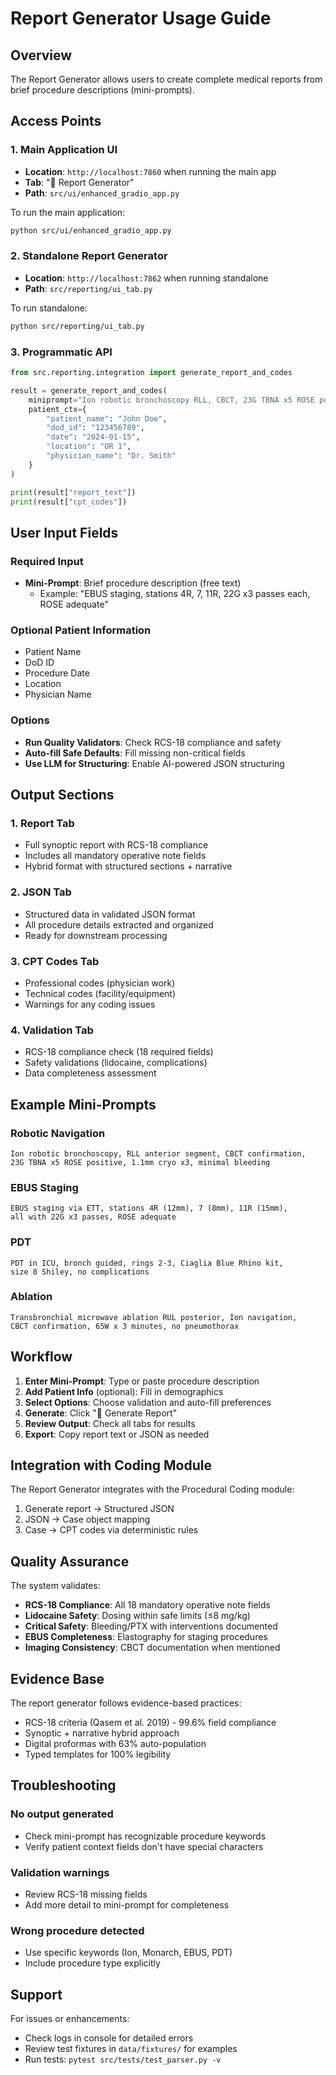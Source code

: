 # Report Generator Usage Guide

## Overview
The Report Generator allows users to create complete medical reports from brief procedure descriptions (mini-prompts).

## Access Points

### 1. Main Application UI
- **Location**: `http://localhost:7860` when running the main app
- **Tab**: "📝 Report Generator" 
- **Path**: `src/ui/enhanced_gradio_app.py`

To run the main application:
```bash
python src/ui/enhanced_gradio_app.py
```

### 2. Standalone Report Generator
- **Location**: `http://localhost:7862` when running standalone
- **Path**: `src/reporting/ui_tab.py`

To run standalone:
```bash
python src/reporting/ui_tab.py
```

### 3. Programmatic API
```python
from src.reporting.integration import generate_report_and_codes

result = generate_report_and_codes(
    miniprompt="Ion robotic bronchoscopy RLL, CBCT, 23G TBNA x5 ROSE positive",
    patient_ctx={
        "patient_name": "John Doe",
        "dod_id": "123456789",
        "date": "2024-01-15",
        "location": "OR 1",
        "physician_name": "Dr. Smith"
    }
)

print(result["report_text"])
print(result["cpt_codes"])
```

## User Input Fields

### Required Input
- **Mini-Prompt**: Brief procedure description (free text)
  - Example: "EBUS staging, stations 4R, 7, 11R, 22G x3 passes each, ROSE adequate"

### Optional Patient Information
- Patient Name
- DoD ID
- Procedure Date
- Location
- Physician Name

### Options
- **Run Quality Validators**: Check RCS-18 compliance and safety
- **Auto-fill Safe Defaults**: Fill missing non-critical fields
- **Use LLM for Structuring**: Enable AI-powered JSON structuring

## Output Sections

### 1. Report Tab
- Full synoptic report with RCS-18 compliance
- Includes all mandatory operative note fields
- Hybrid format with structured sections + narrative

### 2. JSON Tab
- Structured data in validated JSON format
- All procedure details extracted and organized
- Ready for downstream processing

### 3. CPT Codes Tab
- Professional codes (physician work)
- Technical codes (facility/equipment)
- Warnings for any coding issues

### 4. Validation Tab
- RCS-18 compliance check (18 required fields)
- Safety validations (lidocaine, complications)
- Data completeness assessment

## Example Mini-Prompts

### Robotic Navigation
```
Ion robotic bronchoscopy, RLL anterior segment, CBCT confirmation, 
23G TBNA x5 ROSE positive, 1.1mm cryo x3, minimal bleeding
```

### EBUS Staging
```
EBUS staging via ETT, stations 4R (12mm), 7 (8mm), 11R (15mm), 
all with 22G x3 passes, ROSE adequate
```

### PDT
```
PDT in ICU, bronch guided, rings 2-3, Ciaglia Blue Rhino kit, 
size 8 Shiley, no complications
```

### Ablation
```
Transbronchial microwave ablation RUL posterior, Ion navigation,
CBCT confirmation, 65W x 3 minutes, no pneumothorax
```

## Workflow

1. **Enter Mini-Prompt**: Type or paste procedure description
2. **Add Patient Info** (optional): Fill in demographics
3. **Select Options**: Choose validation and auto-fill preferences
4. **Generate**: Click "🚀 Generate Report"
5. **Review Output**: Check all tabs for results
6. **Export**: Copy report text or JSON as needed

## Integration with Coding Module

The Report Generator integrates with the Procedural Coding module:
1. Generate report → Structured JSON
2. JSON → Case object mapping
3. Case → CPT codes via deterministic rules

## Quality Assurance

The system validates:
- **RCS-18 Compliance**: All 18 mandatory operative note fields
- **Lidocaine Safety**: Dosing within safe limits (≤8 mg/kg)
- **Critical Safety**: Bleeding/PTX with interventions documented
- **EBUS Completeness**: Elastography for staging procedures
- **Imaging Consistency**: CBCT documentation when mentioned

## Evidence Base

The report generator follows evidence-based practices:
- RCS-18 criteria (Qasem et al. 2019) - 99.6% field compliance
- Synoptic + narrative hybrid approach
- Digital proformas with 63% auto-population
- Typed templates for 100% legibility

## Troubleshooting

### No output generated
- Check mini-prompt has recognizable procedure keywords
- Verify patient context fields don't have special characters

### Validation warnings
- Review RCS-18 missing fields
- Add more detail to mini-prompt for completeness

### Wrong procedure detected
- Use specific keywords (Ion, Monarch, EBUS, PDT)
- Include procedure type explicitly

## Support

For issues or enhancements:
- Check logs in console for detailed errors
- Review test fixtures in `data/fixtures/` for examples
- Run tests: `pytest src/tests/test_parser.py -v`